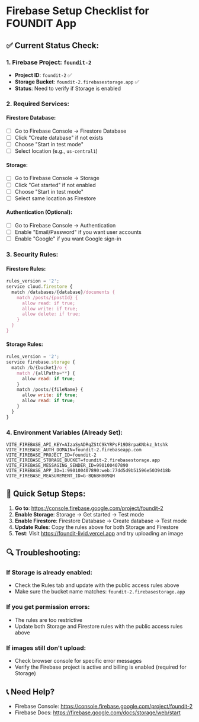 # Firebase Setup Checklist for FOUNDIT App

## ✅ **Current Status Check:**

### **1. Firebase Project: `foundit-2`**
- **Project ID**: `foundit-2` ✅
- **Storage Bucket**: `foundit-2.firebasestorage.app` ✅
- **Status**: Need to verify if Storage is enabled

### **2. Required Services:**

#### **Firestore Database:**
- [ ] Go to Firebase Console → Firestore Database
- [ ] Click "Create database" if not exists
- [ ] Choose "Start in test mode"
- [ ] Select location (e.g., `us-central1`)

#### **Storage:**
- [ ] Go to Firebase Console → Storage
- [ ] Click "Get started" if not enabled
- [ ] Choose "Start in test mode"
- [ ] Select same location as Firestore

#### **Authentication (Optional):**
- [ ] Go to Firebase Console → Authentication
- [ ] Enable "Email/Password" if you want user accounts
- [ ] Enable "Google" if you want Google sign-in

### **3. Security Rules:**

#### **Firestore Rules:**
```javascript
rules_version = '2';
service cloud.firestore {
  match /databases/{database}/documents {
    match /posts/{postId} {
      allow read: if true;
      allow write: if true;
      allow delete: if true;
    }
  }
}
```

#### **Storage Rules:**
```javascript
rules_version = '2';
service firebase.storage {
  match /b/{bucket}/o {
    match /{allPaths=**} {
      allow read: if true;
    }
    match /posts/{fileName} {
      allow write: if true;
      allow read: if true;
    }
  }
}
```

### **4. Environment Variables (Already Set):**
```env
VITE_FIREBASE_API_KEY=AIzaSyADRqZStC9kYRPsF19D8rpaKNbkz_htshk
VITE_FIREBASE_AUTH_DOMAIN=foundit-2.firebaseapp.com
VITE_FIREBASE_PROJECT_ID=foundit-2
VITE_FIREBASE_STORAGE_BUCKET=foundit-2.firebasestorage.app
VITE_FIREBASE_MESSAGING_SENDER_ID=990100407890
VITE_FIREBASE_APP_ID=1:990100407890:web:77dd5d9b51596e5039418b
VITE_FIREBASE_MEASUREMENT_ID=G-BQ6BH809QH
```

## 🚀 **Quick Setup Steps:**

1. **Go to**: https://console.firebase.google.com/project/foundit-2
2. **Enable Storage**: Storage → Get started → Test mode
3. **Enable Firestore**: Firestore Database → Create database → Test mode
4. **Update Rules**: Copy the rules above for both Storage and Firestore
5. **Test**: Visit https://foundit-livid.vercel.app and try uploading an image

## 🔍 **Troubleshooting:**

### **If Storage is already enabled:**
- Check the Rules tab and update with the public access rules above
- Make sure the bucket name matches: `foundit-2.firebasestorage.app`

### **If you get permission errors:**
- The rules are too restrictive
- Update both Storage and Firestore rules with the public access rules above

### **If images still don't upload:**
- Check browser console for specific error messages
- Verify the Firebase project is active and billing is enabled (required for Storage)

## 📞 **Need Help?**
- Firebase Console: https://console.firebase.google.com/project/foundit-2
- Firebase Docs: https://firebase.google.com/docs/storage/web/start